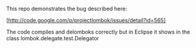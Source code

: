 This repo demonstrates the bug described here:

[http://code.google.com/p/projectlombok/issues/detail?id=565]

The code compiles and delomboks correctly but in Eclipse it shows in the class lombok.delegate.test.Delegator

